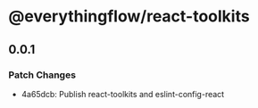 # @everythingflow/react-toolkits

## 0.0.1

### Patch Changes

- 4a65dcb: Publish react-toolkits and eslint-config-react
